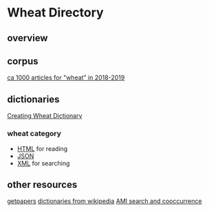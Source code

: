 # Wheat Directory

## overview

## corpus
[ca 1000 articles for "wheat" in 2018-2019](corpus/)

## dictionaries 
[Creating Wheat Dictionary](CreatingWheatDictionary.md)

### wheat category
* [HTML](misc/wheat_category.html) for reading
* [JSON](misc/wheat_category.json)
* [XML](misc/wheat_category.xml) for searching


## other resources
[getpapers](1_getpapers_retrival_wheat.md)
[dictionaries from wikipedia](2_wheat_dictionaries_using_wikipage_wikicat.md)
[AMI search and cooccurrence](3_ami_cooccur_search_dictionaries.md)
